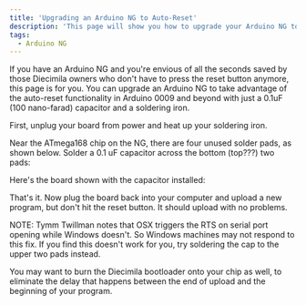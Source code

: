 ```yaml
---
title: 'Upgrading an Arduino NG to Auto-Reset'
description: 'This page will show you how to upgrade your Arduino NG to auto-reset when powered or uploaded to.'
tags: 
  - Arduino NG
---
```

If you have an Arduino NG and you're envious of all the seconds saved by those Diecimila owners who don't have to press the reset button anymore, this page is for you. You can upgrade an Arduino NG to take advantage of the auto-reset functionality in Arduino 0009 and beyond with just a 0.1uF (100 nano-farad) capacitor and a soldering iron.

First, unplug your board from power and heat up your soldering iron.

Near the ATmega168 chip on the NG, there are four unused solder pads, as shown below. Solder a 0.1 uF capacitor across the bottom (top???) two pads:


Here's the board shown with the capacitor installed:


That's it. Now plug the board back into your computer and upload a new program, but don't hit the reset button. It should upload with no problems.

NOTE: Tymm Twillman notes that OSX triggers the RTS on serial port opening while Windows doesn't. So Windows machines may not respond to this fix. If you find this doesn't work for you, try soldering the cap to the upper two pads instead.

You may want to burn the Diecimila bootloader onto your chip as well, to eliminate the delay that happens between the end of upload and the beginning of your program.